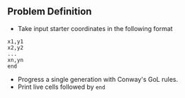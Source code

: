 ## Problem Definition

- Take input starter coordinates in the following format

```
x1,y1
x2,y2
...
xn,yn
end
```

- Progress a single generation with Conway's GoL rules.
- Print live cells followed by `end`
